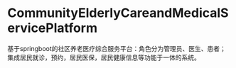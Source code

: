 # CommunityElderlyCareandMedicalServicePlatform
 基于springboot的社区养老医疗综合服务平台：角色分为管理员、医生、患者；集成居民就诊，预约，居民医保，居民健康信息等功能于一体的系统。

